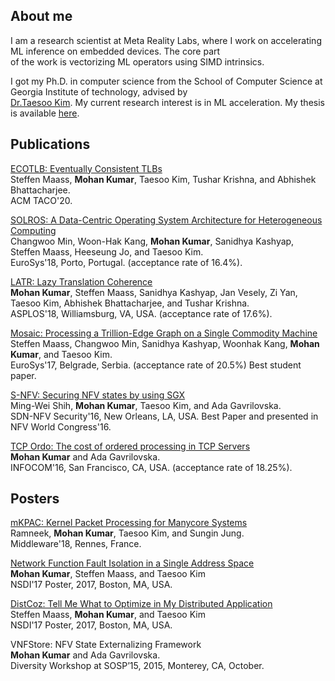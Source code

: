## About me

I am a research scientist at Meta Reality Labs, where I work on accelerating ML inference on embedded devices. The core part<br />
of the work is vectorizing ML operators using SIMD intrinsics.<br />

I got my Ph.D. in computer science from the School of Computer Science at Georgia Institute of technology, advised by<br /> [Dr.Taesoo Kim](https://taesoo.kim/). My current research interest is in ML acceleration. My thesis is available [here](https://smartech.gatech.edu/handle/1853/61693).

## Publications

[ECOTLB: Eventually Consistent TLBs<br />](./data/ecotlb.pdf)
Steffen Maass, **Mohan Kumar**,  Taesoo Kim, Tushar Krishna, and Abhishek Bhattacharjee.<br />
ACM TACO'20.<br />

[SOLROS: A Data-Centric Operating System Architecture for Heterogeneous Computing<br />](./data/solros.pdf)
Changwoo Min, Woon-Hak Kang, **Mohan Kumar**, Sanidhya Kashyap, Steffen Maass, Heeseung Jo, and Taesoo Kim.<br />
EuroSys'18, Porto, Portugal. (acceptance rate of 16.4%).<br />

[LATR: Lazy Translation Coherence<br />](./data/latr.pdf)
**Mohan Kumar**, Steffen Maass, Sanidhya Kashyap, Jan Vesely, Zi Yan, Taesoo Kim, Abhishek Bhattacharjee, and Tushar Krishna.<br />
ASPLOS'18, Williamsburg, VA, USA. (acceptance rate of 17.6%).<br />

[Mosaic: Processing a Trillion-Edge Graph on a Single Commodity Machine<br />](./data/mosaic.pdf)
Steffen Maass, Changwoo Min, Sanidhya Kashyap, Woonhak Kang, **Mohan Kumar**, and Taesoo Kim.<br />
EuroSys'17, Belgrade, Serbia. (acceptance rate of 20.5%) Best student paper.<br />

[S-NFV: Securing NFV states by using SGX<br />](./data/snfv.pdf)
Ming-Wei Shih, **Mohan Kumar**, Taesoo Kim, and Ada Gavrilovska.<br />
SDN-NFV Security'16, New Orleans, LA, USA. Best Paper and presented in NFV World Congress'16.<br />

[TCP Ordo: The cost of ordered processing in TCP Servers<br />](https://ieeexplore.ieee.org/document/7524601)
**Mohan Kumar** and Ada Gavrilovska.<br />
INFOCOM'16, San Francisco, CA, USA. (acceptance rate of 18.25%).<br />

## Posters

[mKPAC: Kernel Packet Processing for Manycore Systems<br />](https://dl.acm.org/doi/10.1145/3284014.3284022)
Ramneek, **Mohan Kumar**, Taesoo Kim, and Sungin Jung.<br />
Middleware'18, Rennes, France.<br />

[Network Function Fault Isolation in a Single Address Space<br />](./data/nfv-fault-poster.pdf)
**Mohan Kumar**, Steffen Maass, and Taesoo Kim<br />
NSDI'17 Poster, 2017, Boston, MA, USA.<br />

[DistCoz: Tell Me What to Optimize in My Distributed Application<br />](./data/dist-coz-poster.pdf)
Steffen Maass, **Mohan Kumar**, and Taesoo Kim<br />
NSDI'17 Poster, 2017, Boston, MA, USA.<br />

VNFStore: NFV State Externalizing Framework<br />
**Mohan Kumar** and Ada Gavrilovska.<br />
Diversity Workshop at SOSP’15, 2015, Monterey, CA, October.<br />